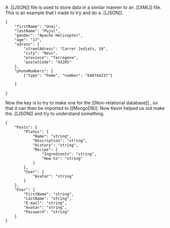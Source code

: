 A .[[JSON]] file is used to store data in a similar manner to an .[[XML]] file. This is an example that I made to try and do a .[[JSON]].
```
{
    "firstName": "Unai",
    "lastName": "Pujol",
    "gender": "Apache Helicopter",
    "age": "17",
    "adress": {
        "streetAdress": "Carrer Judjats, 10",
        "city": "Reus",
        "province": "Tarragona",
        "postalCode": "43205"
    },
    "phoneNumbers": [
        {"type": "home", "number": "640744237"}

    ]

}
```
Now the key is to try to make one for the [[Non-relational database]] , so that it can then be imported to [[MongoDB]]. Now Kevin helped us out make the .[[JSON]] and try to understand something.
```
{
    "Posts": {
        "Plates": {
            "Name": "string",
            "Description": "string",
            "History": "string",
            "Recipe": {
                "Ingredients": "string",
                "How to": "string"
            }
        },
        "User": {
            "Avatar": "string"
        }
    },
    "User": {
        "FirstName": "string",
        "LastName": "string",
        "E-mail": "string",
        "Avatar": "string",
        "Password": "string"
    }
}
```
